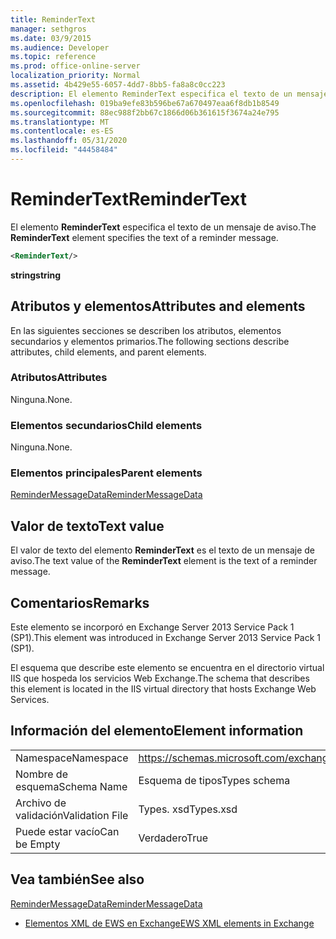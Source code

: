 ```yaml
---
title: ReminderText
manager: sethgros
ms.date: 03/9/2015
ms.audience: Developer
ms.topic: reference
ms.prod: office-online-server
localization_priority: Normal
ms.assetid: 4b429e55-6057-4dd7-8bb5-fa8a8c0cc223
description: El elemento ReminderText especifica el texto de un mensaje de aviso.
ms.openlocfilehash: 019ba9efe83b596be67a670497eaa6f8db1b8549
ms.sourcegitcommit: 88ec988f2bb67c1866d06b361615f3674a24e795
ms.translationtype: MT
ms.contentlocale: es-ES
ms.lasthandoff: 05/31/2020
ms.locfileid: "44458484"
---
```

# <a name="remindertext"></a><span data-ttu-id="bc6de-103">ReminderText</span><span class="sxs-lookup"><span data-stu-id="bc6de-103">ReminderText</span></span>

<span data-ttu-id="bc6de-104">El elemento **ReminderText** especifica el texto de un mensaje de aviso.</span><span class="sxs-lookup"><span data-stu-id="bc6de-104">The **ReminderText** element specifies the text of a reminder message.</span></span> 
  
```XML
<ReminderText/>
```

 <span data-ttu-id="bc6de-105">**string**</span><span class="sxs-lookup"><span data-stu-id="bc6de-105">**string**</span></span>
## <a name="attributes-and-elements"></a><span data-ttu-id="bc6de-106">Atributos y elementos</span><span class="sxs-lookup"><span data-stu-id="bc6de-106">Attributes and elements</span></span>

<span data-ttu-id="bc6de-107">En las siguientes secciones se describen los atributos, elementos secundarios y elementos primarios.</span><span class="sxs-lookup"><span data-stu-id="bc6de-107">The following sections describe attributes, child elements, and parent elements.</span></span>
  
### <a name="attributes"></a><span data-ttu-id="bc6de-108">Atributos</span><span class="sxs-lookup"><span data-stu-id="bc6de-108">Attributes</span></span>

<span data-ttu-id="bc6de-109">Ninguna.</span><span class="sxs-lookup"><span data-stu-id="bc6de-109">None.</span></span>
  
### <a name="child-elements"></a><span data-ttu-id="bc6de-110">Elementos secundarios</span><span class="sxs-lookup"><span data-stu-id="bc6de-110">Child elements</span></span>

<span data-ttu-id="bc6de-111">Ninguna.</span><span class="sxs-lookup"><span data-stu-id="bc6de-111">None.</span></span>
  
### <a name="parent-elements"></a><span data-ttu-id="bc6de-112">Elementos principales</span><span class="sxs-lookup"><span data-stu-id="bc6de-112">Parent elements</span></span>

[<span data-ttu-id="bc6de-113">ReminderMessageData</span><span class="sxs-lookup"><span data-stu-id="bc6de-113">ReminderMessageData</span></span>](remindermessagedata.md)
  
## <a name="text-value"></a><span data-ttu-id="bc6de-114">Valor de texto</span><span class="sxs-lookup"><span data-stu-id="bc6de-114">Text value</span></span>

<span data-ttu-id="bc6de-115">El valor de texto del elemento **ReminderText** es el texto de un mensaje de aviso.</span><span class="sxs-lookup"><span data-stu-id="bc6de-115">The text value of the **ReminderText** element is the text of a reminder message.</span></span> 
  
## <a name="remarks"></a><span data-ttu-id="bc6de-116">Comentarios</span><span class="sxs-lookup"><span data-stu-id="bc6de-116">Remarks</span></span>

<span data-ttu-id="bc6de-117">Este elemento se incorporó en Exchange Server 2013 Service Pack 1 (SP1).</span><span class="sxs-lookup"><span data-stu-id="bc6de-117">This element was introduced in Exchange Server 2013 Service Pack 1 (SP1).</span></span>
  
<span data-ttu-id="bc6de-118">El esquema que describe este elemento se encuentra en el directorio virtual IIS que hospeda los servicios Web Exchange.</span><span class="sxs-lookup"><span data-stu-id="bc6de-118">The schema that describes this element is located in the IIS virtual directory that hosts Exchange Web Services.</span></span>
  
## <a name="element-information"></a><span data-ttu-id="bc6de-119">Información del elemento</span><span class="sxs-lookup"><span data-stu-id="bc6de-119">Element information</span></span>

|||
|:-----|:-----|
|<span data-ttu-id="bc6de-120">Namespace</span><span class="sxs-lookup"><span data-stu-id="bc6de-120">Namespace</span></span>  <br/> |https://schemas.microsoft.com/exchange/services/2006/types  <br/> |
|<span data-ttu-id="bc6de-121">Nombre de esquema</span><span class="sxs-lookup"><span data-stu-id="bc6de-121">Schema Name</span></span>  <br/> |<span data-ttu-id="bc6de-122">Esquema de tipos</span><span class="sxs-lookup"><span data-stu-id="bc6de-122">Types schema</span></span>  <br/> |
|<span data-ttu-id="bc6de-123">Archivo de validación</span><span class="sxs-lookup"><span data-stu-id="bc6de-123">Validation File</span></span>  <br/> |<span data-ttu-id="bc6de-124">Types. xsd</span><span class="sxs-lookup"><span data-stu-id="bc6de-124">Types.xsd</span></span>  <br/> |
|<span data-ttu-id="bc6de-125">Puede estar vacío</span><span class="sxs-lookup"><span data-stu-id="bc6de-125">Can be Empty</span></span>  <br/> |<span data-ttu-id="bc6de-126">Verdadero</span><span class="sxs-lookup"><span data-stu-id="bc6de-126">True</span></span>  <br/> |
   
## <a name="see-also"></a><span data-ttu-id="bc6de-127">Vea también</span><span class="sxs-lookup"><span data-stu-id="bc6de-127">See also</span></span>



[<span data-ttu-id="bc6de-128">ReminderMessageData</span><span class="sxs-lookup"><span data-stu-id="bc6de-128">ReminderMessageData</span></span>](remindermessagedata.md)


- [<span data-ttu-id="bc6de-129">Elementos XML de EWS en Exchange</span><span class="sxs-lookup"><span data-stu-id="bc6de-129">EWS XML elements in Exchange</span></span>](ews-xml-elements-in-exchange.md)

